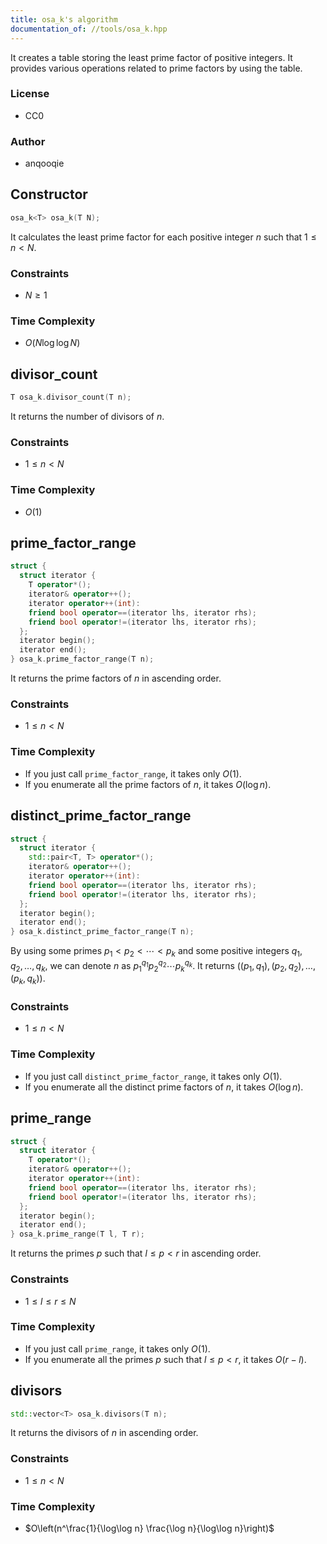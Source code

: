 ```yaml
---
title: osa_k's algorithm
documentation_of: //tools/osa_k.hpp
---
```


It creates a table storing the least prime factor of positive integers.
It provides various operations related to prime factors by using the table.

### License
- CC0

### Author
- anqooqie

## Constructor
```cpp
osa_k<T> osa_k(T N);
```

It calculates the least prime factor for each positive integer $n$ such that $1 \leq n < N$.

### Constraints
- $N \geq 1$

### Time Complexity
- $O(N \log\log N)$

## divisor_count
```cpp
T osa_k.divisor_count(T n);
```

It returns the number of divisors of $n$.

### Constraints
- $1 \leq n < N$

### Time Complexity
- $O(1)$

## prime_factor_range
```cpp
struct {
  struct iterator {
    T operator*();
    iterator& operator++();
    iterator operator++(int):
    friend bool operator==(iterator lhs, iterator rhs);
    friend bool operator!=(iterator lhs, iterator rhs);
  };
  iterator begin();
  iterator end();
} osa_k.prime_factor_range(T n);
```

It returns the prime factors of $n$ in ascending order.

### Constraints
- $1 \leq n < N$

### Time Complexity
- If you just call `prime_factor_range`, it takes only $O(1)$.
- If you enumerate all the prime factors of $n$, it takes $O(\log n)$.

## distinct_prime_factor_range
```cpp
struct {
  struct iterator {
    std::pair<T, T> operator*();
    iterator& operator++();
    iterator operator++(int):
    friend bool operator==(iterator lhs, iterator rhs);
    friend bool operator!=(iterator lhs, iterator rhs);
  };
  iterator begin();
  iterator end();
} osa_k.distinct_prime_factor_range(T n);
```

By using some primes $p_1 < p_2 < \cdots < p_k$ and some positive integers $q_1, q_2, \ldots, q_k$, we can denote $n$ as $p_1^{q_1} p_2^{q_2} \cdots p_k^{q_k}$.
It returns $((p_1, q_1), (p_2, q_2), \ldots, (p_k, q_k))$.

### Constraints
- $1 \leq n < N$

### Time Complexity
- If you just call `distinct_prime_factor_range`, it takes only $O(1)$.
- If you enumerate all the distinct prime factors of $n$, it takes $O(\log n)$.

## prime_range
```cpp
struct {
  struct iterator {
    T operator*();
    iterator& operator++();
    iterator operator++(int):
    friend bool operator==(iterator lhs, iterator rhs);
    friend bool operator!=(iterator lhs, iterator rhs);
  };
  iterator begin();
  iterator end();
} osa_k.prime_range(T l, T r);
```

It returns the primes $p$ such that $l \leq p < r$ in ascending order.

### Constraints
- $1 \leq l \leq r \leq N$

### Time Complexity
- If you just call `prime_range`, it takes only $O(1)$.
- If you enumerate all the primes $p$ such that $l \leq p < r$, it takes $O(r - l)$.

## divisors
```cpp
std::vector<T> osa_k.divisors(T n);
```

It returns the divisors of $n$ in ascending order.

### Constraints
- $1 \leq n < N$

### Time Complexity
- $O\left(n^\frac{1}{\log\log n} \frac{\log n}{\log\log n}\right)$
